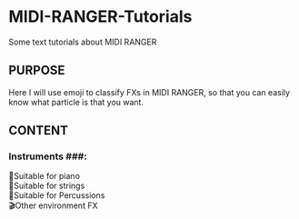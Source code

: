 # MIDI-RANGER-Tutorials
Some text tutorials about MIDI RANGER
## PURPOSE ##
Here I will use emoji to classify FXs in MIDI RANGER, so that you can easily know what particle is that you want.
## CONTENT ##
### Instruments ###:
:musical_keyboard:Suitable for piano  
:violin:Suitable for strings  
:drum:Suitable for Percussions  
:clapper:Other environment FX





